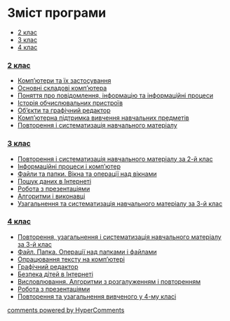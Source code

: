 <div id="hypercomments_widget" class="js-hypercomments-widget invisible"></div>

# Зміст програми

<ul class="nav nav-tabs">
<li class="active"><a data-toggle="tab" href="#home">2 клас</a></li>
<li><a data-toggle="tab" href="#menu1">3 клас</a></li>
<li><a data-toggle="tab" href="#menu2">4 клас</a></li>
</ul>

<div class="tab-content">
<div id="home" class="tab-pane fade in active">
<h3><a href="http://informaticsmon24.ed-era.com/2/2_klas.html">2 клас</a></h3>
<ul type="disc">
<li><a href="http://informaticsmon24.ed-era.com/2/kompjutery.html">Комп’ютери та їх застосування</a></li>
<li><a href="http://informaticsmon24.ed-era.com/2/skladovi_kompjutera.html">Основні складові комп’ютера</a></li>
<li><a href="http://informaticsmon24.ed-era.com/2/povidomlennia.html">Поняття про повідомлення, інформацію та інформаційні процеси</a></li>
<li><a href="http://informaticsmon24.ed-era.com/2/istoriya.html">Історія обчислювальних пристроїв</a></li>
<li><a href="http://informaticsmon24.ed-era.com/2/objekty.html">Об’єкти та графічний редактор</a></li>
<li><a href="http://informaticsmon24.ed-era.com/2/pidtrimka_vivchennia.html">Комп’ютерна підтримка вивчення навчальних предметів</a></li>
<li><a href="http://informaticsmon24.ed-era.com/2/povtorennia.html">Повторення і систематизація навчального матеріалу</a></li>
</ul>
</div>
<div id="menu1" class="tab-pane fade">
<h3><a href="http://informaticsmon24.ed-era.com/3/3_klas.html">3 клас</a></h3>
<ul type="disc">
<li><a href="http://informaticsmon24.ed-era.com/3/povtorennia.html">Повторення і систематизація навчального матеріалу за 2-й клас</a></li>
<li><a href="http://informaticsmon24.ed-era.com/3/informaciyni_procesi.html">Інформаційні процеси і комп’ютер</a></li>
<li><a href="http://informaticsmon24.ed-era.com/3/fajili_ta_papky.html">Файли та папки. Вікна та операції над вікнами</a></li>
<li><a href="http://informaticsmon24.ed-era.com/3/poshuk.html">Пошук даних в Інтернеті</a></li>
<li><a href="http://informaticsmon24.ed-era.com/3/prezentaciya.html">Робота з презентаціями</a></li>
<li><a href="http://informaticsmon24.ed-era.com/3/algorytmy.html">Алгоритми і виконавці</a></li>
<li><a href="http://informaticsmon24.ed-era.com/3/systematizaciya.html">Узагальнення та систематизація навчального матеріалу за 3-й клас</a></li>
</ul>
</div>
<div id="menu2" class="tab-pane fade">
<h3><a href="http://informaticsmon24.ed-era.com/4/4_klas.html">4 клас</a></h3>
<ul type="disc">
<li><a href="http://informaticsmon24.ed-era.com/4/povtorennia.html">Повторення, узагальнення і систематизація навчального матеріалу за 3-й клас</a></li>
<li><a href="http://informaticsmon24.ed-era.com/4/file_papka.html">Файл. Папка. Операції над папками і файлами</a></li>
<li><a href="http://informaticsmon24.ed-era.com/4/text_komp.html">Опрацювання тексту на комп’ютері</a></li>
<li><a href="http://informaticsmon24.ed-era.com/4/graph_redactor.html">Графічний редактор</a></li>
<li><a href="http://informaticsmon24.ed-era.com/4/security_children.html">Безпека дітей в Інтернеті</a></li>
<li><a href="http://informaticsmon24.ed-era.com/4/vislovlyvannia.html">Висловлювання. Алгоритми з розгалуженням і повторенням</a></li>
<li><a href="http://informaticsmon24.ed-era.com/4/prezentaciya.html">Робота з презентаціями</a></li>
<li><a href="http://informaticsmon24.ed-era.com/4/systematizaciya.html">Повторення та узагальнення вивченого у 4-му класі</a></li>
</ul>
</div>
</div>

<div class="js-hypercomments-container">
<a href="http://hypercomments.com" class="hc-link" title="comments widget">comments powered by HyperComments</a>
</div>